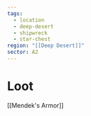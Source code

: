 ```yaml
---
tags:
  - location
  - deep-desert
  - shipwreck
  - star-chest
region: "[[Deep Desert]]"
sector: A2
---
```

# Loot
[[Mendek's Armor]]
